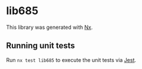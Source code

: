 # lib685

This library was generated with [Nx](https://nx.dev).

## Running unit tests

Run `nx test lib685` to execute the unit tests via [Jest](https://jestjs.io).
